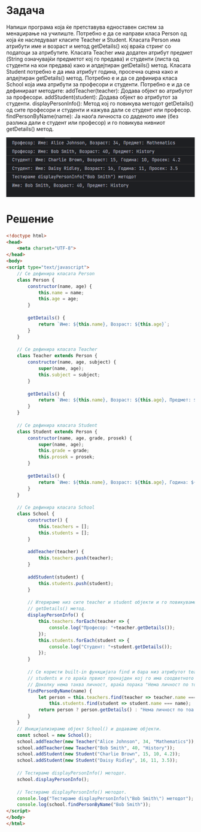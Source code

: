 # Задача

Напиши програма која ќе претставува едноставен систем за менаџирање на училиште. Потребно е да се направи класа Person од која ќе наследуваат класите Teacher и Student.
Класата Person има атрибути име и возраст и метод getDetails() кој враќа стринг со податоци за атрибутите. Класата Teacher има додатен атрибут предмет (String означувајќи предметот кој го предава) и студенти (листа од студенти на кои предава) како и апдејтиран getDetails() метод. Класата Student потребно е да има атрибут година, просечна оцена како и апдејтиран getDetails() метод.
Потребно е и да се дефинира класа School која има атрибути за професори и студенти. Потребно е и да се дефинираат методите:
addTeacher(teacher): Додава објект во атрибутот за професори.
addStudent(student): Додава објект во атрибутот за студенти.
displayPersonInfo(): Метод кој го повикува методот getDetails() од сите професори и студенти и кажува дали се студент или професор.
findPersonByName(name): Ја наоѓа личноста со даденото име (без разлика дали е студент или професор) и го повикува нивниот getDetails() метод.

![img](img/screenshot.png)

# Решение

```html
<!doctype html>
<head>
    <meta charset="UTF-8">
</head>
<body>
<script type="text/javascript">
    // Се дефинира класата Person
    class Person {
        constructor(name, age) {
            this.name = name;
            this.age = age;
        }

        getDetails() {
            return `Име: ${this.name}, Возраст: ${this.age}`;
        }
    }

    // Се дефинира класата Teacher
    class Teacher extends Person {
        constructor(name, age, subject) {
            super(name, age);
            this.subject = subject;
        }

        getDetails() {
            return `Име: ${this.name}, Возраст: ${this.age}, Предмет: ${this.subject}`;
        }
    }

    // Се дефинира класата Student
    class Student extends Person {
        constructor(name, age, grade, prosek) {
            super(name, age);
            this.grade = grade;
            this.prosek = prosek;
        }

        getDetails() {
            return `Име: ${this.name}, Возраст: ${this.age}, Година: ${this.grade}, Просек: ${this.prosek}`;
        }
    }

    // Се дефинира класата School
    class School {
        constructor() {
            this.teachers = [];
            this.students = [];
        }

        addTeacher(teacher) {
            this.teachers.push(teacher);
        }

        addStudent(student) {
            this.students.push(student);
        }

        // Итерираме низ сите teacher и student објекти и го повикуваме нивниот
        // getDetails() метод.
        displayPersonInfo() {
            this.teachers.forEach(teacher => {
                console.log("Професор: "+teacher.getDetails());
            });
            this.students.forEach(student => {
                console.log("Студент: "+student.getDetails());
            });
        }

        // Се користи built-in функцијата find и бара низ атрибутот teachers и
        // students и го враќа првиот пронајден кој го има соодветното име.
        // Доколку нема таква личност, враќа порака "Нема личност по тоа име."
        findPersonByName(name) {
            let person = this.teachers.find(teacher => teacher.name === name) ||
                this.students.find(student => student.name === name);
            return person ? person.getDetails() : "Нема личност по тоа име.";
        }
    }
    // Иницијализираме објект School() и додаваме објекти.
    const school = new School();
    school.addTeacher(new Teacher("Alice Johnson", 34, "Mathematics"));
    school.addTeacher(new Teacher("Bob Smith", 40, "History"));
    school.addStudent(new Student("Charlie Brown", 15, 10, 4.2));
    school.addStudent(new Student("Daisy Ridley", 16, 11, 3.5));

    // Тестираме displayPersonInfo() методот.
    school.displayPersonInfo();

    // Тестираме displayPersonInfo() методот.
    console.log("Тестираме displayPersonInfo(\"Bob Smith\") методот");
    console.log(school.findPersonByName("Bob Smith"));
</script>
</body>
</html>
```
